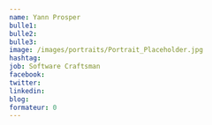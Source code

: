 ```yaml
---
name: Yann Prosper
bulle1:  
bulle2:  
bulle3: 
image: /images/portraits/Portrait_Placeholder.jpg
hashtag:
job: Software Craftsman
facebook: 
twitter: 
linkedin: 
blog: 
formateur: 0
---
```


